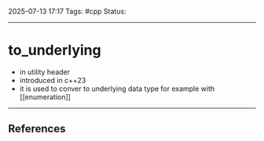 
2025-07-13 17:17
Tags: #cpp
Status:

---
# to_underlying
- in utility header
- introduced in c++23
- it is used to conver to underlying data type for example with [[enumeration]]

---
## References



